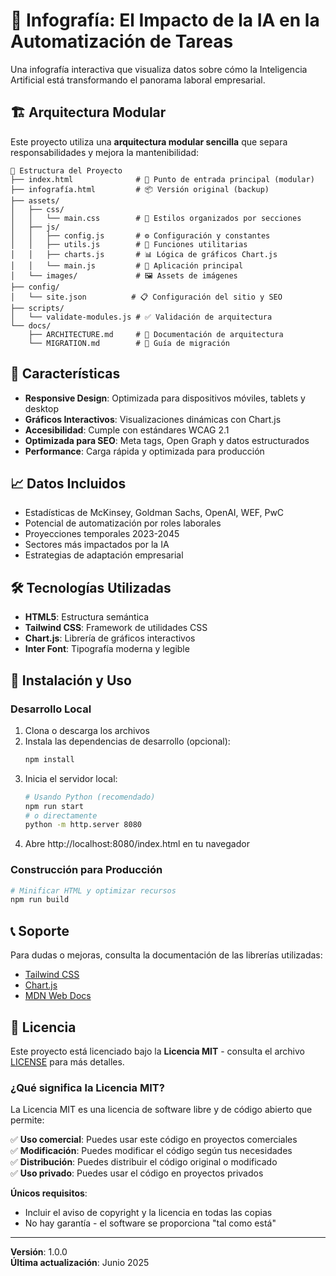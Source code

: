# 🤖 Infografía: El Impacto de la IA en la Automatización de Tareas

Una infografía interactiva que visualiza datos sobre cómo la Inteligencia Artificial está transformando el panorama laboral empresarial.

## 🏗️ Arquitectura Modular

Este proyecto utiliza una **arquitectura modular sencilla** que separa responsabilidades y mejora la mantenibilidad:

```
📁 Estructura del Proyecto
├── index.html              # 🎯 Punto de entrada principal (modular)
├── infografía.html         # 📦 Versión original (backup)
├── assets/
│   ├── css/
│   │   └── main.css        # 🎨 Estilos organizados por secciones
│   ├── js/
│   │   ├── config.js       # ⚙️ Configuración y constantes
│   │   ├── utils.js        # 🔧 Funciones utilitarias
│   │   ├── charts.js       # 📊 Lógica de gráficos Chart.js
│   │   └── main.js         # 🚀 Aplicación principal
│   └── images/             # 🖼️ Assets de imágenes
├── config/
│   └── site.json          # 📋 Configuración del sitio y SEO
├── scripts/
│   └── validate-modules.js # ✅ Validación de arquitectura
└── docs/
    ├── ARCHITECTURE.md     # 📖 Documentación de arquitectura
    └── MIGRATION.md        # 🔄 Guía de migración
```

## 🚀 Características

- **Responsive Design**: Optimizada para dispositivos móviles, tablets y desktop
- **Gráficos Interactivos**: Visualizaciones dinámicas con Chart.js
- **Accesibilidad**: Cumple con estándares WCAG 2.1
- **Optimizada para SEO**: Meta tags, Open Graph y datos estructurados
- **Performance**: Carga rápida y optimizada para producción

## 📈 Datos Incluidos

- Estadísticas de McKinsey, Goldman Sachs, OpenAI, WEF, PwC
- Potencial de automatización por roles laborales
- Proyecciones temporales 2023-2045
- Sectores más impactados por la IA
- Estrategias de adaptación empresarial

## 🛠️ Tecnologías Utilizadas

- **HTML5**: Estructura semántica
- **Tailwind CSS**: Framework de utilidades CSS
- **Chart.js**: Librería de gráficos interactivos
- **Inter Font**: Tipografía moderna y legible

## 🚀 Instalación y Uso

### Desarrollo Local

1. Clona o descarga los archivos
2. Instala las dependencias de desarrollo (opcional):
   ```bash
   npm install
   ```
3. Inicia el servidor local:
   ```bash
   # Usando Python (recomendado)
   npm run start
   # o directamente
   python -m http.server 8080
   ```
4. Abre http://localhost:8080/index.html en tu navegador

### Construcción para Producción

```bash
# Minificar HTML y optimizar recursos
npm run build
```

## 📞 Soporte

Para dudas o mejoras, consulta la documentación de las librerías utilizadas:
- [Tailwind CSS](https://tailwindcss.com/docs)
- [Chart.js](https://www.chartjs.org/docs/)
- [MDN Web Docs](https://developer.mozilla.org/)

## 📄 Licencia

Este proyecto está licenciado bajo la **Licencia MIT** - consulta el archivo [LICENSE](LICENSE) para más detalles.

### ¿Qué significa la Licencia MIT?

La Licencia MIT es una licencia de software libre y de código abierto que permite:

✅ **Uso comercial**: Puedes usar este código en proyectos comerciales  
✅ **Modificación**: Puedes modificar el código según tus necesidades  
✅ **Distribución**: Puedes distribuir el código original o modificado  
✅ **Uso privado**: Puedes usar el código en proyectos privados  

**Únicos requisitos**:
- Incluir el aviso de copyright y la licencia en todas las copias
- No hay garantía - el software se proporciona "tal como está"

---

**Versión**: 1.0.0  
**Última actualización**: Junio 2025
